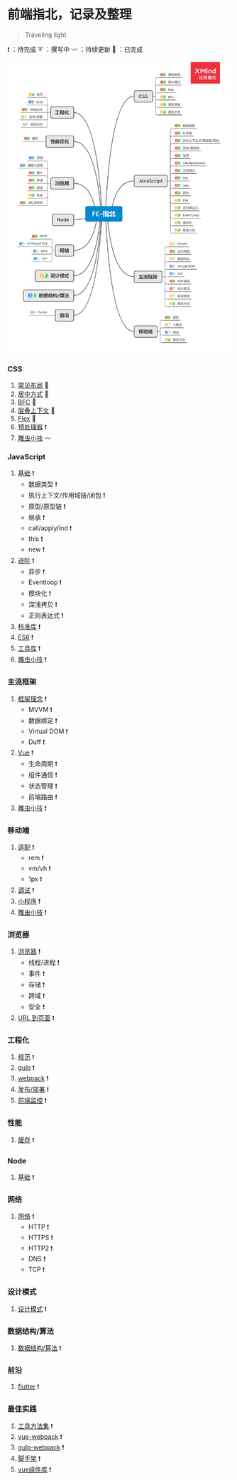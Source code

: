 # 前端指北，记录及整理

> Traveling light

:heavy_exclamation_mark: ：待完成
:curly_loop: ：撰写中
:wavy_dash: ：持续更新
:100: ：已完成

![FE-mind](./assets/images/FE-mind.png)

### CSS

1. [常见布局](./css/layout.md) :100:
2. [居中方式](./css/center.md) :100:
4. [BFC](./css/BFC.md) :100:
4. [层叠上下文](./css/stacking.md) :100:
3. [Flex](./css/BFC.md) :100:
5. [预处理器](./css/BFC.md) :heavy_exclamation_mark:
6. [雕虫小技](./css/BFC.md) :wavy_dash:

### JavaScript

1. [基础](./javascript/basic.md) :heavy_exclamation_mark:
   - 数据类型 :heavy_exclamation_mark:
   - 执行上下文/作用域链/闭包 :heavy_exclamation_mark:
   - 原型/原型链 :heavy_exclamation_mark:
   - 继承 :heavy_exclamation_mark:
   - call/apply/ind :heavy_exclamation_mark:
   - this :heavy_exclamation_mark:
   - new :heavy_exclamation_mark:
2. [进阶](./javascript/advance.md) :heavy_exclamation_mark:
   - 异步 :heavy_exclamation_mark:
   - Eventloop :heavy_exclamation_mark:
   - 模块化 :heavy_exclamation_mark:
   - 深浅拷贝 :heavy_exclamation_mark:
   - 正则表达式 :heavy_exclamation_mark:
3. [标准库](./javascript/stdlib.md) :heavy_exclamation_mark:
4. [ES6](./javascript/es6.md) :heavy_exclamation_mark:
5. [工具库](./javascript/es6.md) :heavy_exclamation_mark:
6. [雕虫小技](./javascript/es6.md) :heavy_exclamation_mark:

### 主流框架

1. [框架理念](./javascript/basic.md) :heavy_exclamation_mark:
   - MVVM :heavy_exclamation_mark:
   - 数据绑定 :heavy_exclamation_mark:
   - Virtual DOM :heavy_exclamation_mark:
   - Duff :heavy_exclamation_mark:
2. [Vue](./javascript/basic.md) :heavy_exclamation_mark:
   - 生命周期 :heavy_exclamation_mark:
   - 组件通信 :heavy_exclamation_mark:
   - 状态管理 :heavy_exclamation_mark:
   - 前端路由 :heavy_exclamation_mark:
3. [雕虫小技](./javascript/basic.md) :heavy_exclamation_mark:

### 移动端

1. [适配](./javascript/basic.md) :heavy_exclamation_mark:
   - rem :heavy_exclamation_mark:
   - vm/vh :heavy_exclamation_mark:
   - 1px :heavy_exclamation_mark:
2. [调试](./javascript/basic.md) :heavy_exclamation_mark:
3. [小程序](./javascript/basic.md) :heavy_exclamation_mark:
4. [雕虫小技](./engineering/webpack.md) :heavy_exclamation_mark:

### 浏览器

1. [浏览器](./javascript/basic.md) :heavy_exclamation_mark:
   - 线程/进程 :heavy_exclamation_mark:
   - 事件 :heavy_exclamation_mark:
   - 存储 :heavy_exclamation_mark:
   - 跨域 :heavy_exclamation_mark:
   - 安全 :heavy_exclamation_mark:
2. [URL 到页面](./javascript/basic.md) :heavy_exclamation_mark:

### 工程化

1. [规范](./engineering/standard.md) :heavy_exclamation_mark:
2. [gulp](./engineering/webpack.md) :heavy_exclamation_mark:
3. [webpack](./engineering/webpack.md) :heavy_exclamation_mark:
4. [发布/部署](./engineering/webpack.md) :heavy_exclamation_mark:
5. [前端监控](./engineering/webpack.md) :heavy_exclamation_mark:

### 性能

1. [缓存](./engineering/performance.md) :heavy_exclamation_mark:

### Node

1. [基础](./node/basic.md) :heavy_exclamation_mark:

### 网络

1. [网络](./engineering/performance.md) :heavy_exclamation_mark:
   - HTTP :heavy_exclamation_mark:
   - HTTPS :heavy_exclamation_mark:
   - HTTP2 :heavy_exclamation_mark:
   - DNS :heavy_exclamation_mark:
   - TCP :heavy_exclamation_mark:

### 设计模式

1. [设计模式](./engineering/performance.md) :heavy_exclamation_mark:

### 数据结构/算法

1. [数据结构/算法](./engineering/performance.md) :heavy_exclamation_mark:

### 前沿

1. [flutter](./node/basic.md) :heavy_exclamation_mark:

### 最佳实践

1. [工具方法集](https://github.com/liupeng1218/PPlus) :heavy_exclamation_mark:
2. [vue-webpack](https://github.com/liupeng1218/vue-template) :heavy_exclamation_mark:
3. [gulp-webpack](https://github.com/liupeng1218/gulp-template) :heavy_exclamation_mark:
4. [脚手架](https://github.com/liupeng1218/msimple-cli) :heavy_exclamation_mark:
5. [vue组件库](https://github.com/liupeng1218/mvui) :heavy_exclamation_mark:
